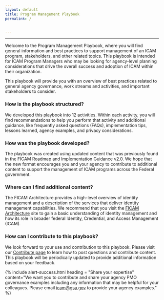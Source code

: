 ```yaml
---
layout: default
title: Program Management Playbook
permalink: /


---
```

---
Welcome to the Program Management Playbook, where you will find general information and best practices to support management of an ICAM program, stakeholders, and other related topics. This playbook is intended for ICAM Program Managers who may be looking for agency-level planning considerations that drive the overall success and adoption of ICAM within their organization.

This playbook will provide you with an overview of best practices related to general agency governance, work streams and activities, and important stakeholders to consider.

### How is the playbook structured?

We developed this playbook into 12 activities. Within each activity, you will find recommendations to help you perform that activity and additional guidance, like frequently asked questions (FAQs), implementation tips, lessons learned, agency examples, and privacy considerations.

### How was the playbook developed?

The playbook was created using updated content that was previously found in the FICAM Roadmap and Implementation Guidance v2.0. We hope that the new format encourages you and your agency to contribute to additional content to support the management of ICAM programs across the Federal government.

### Where can I find additional content?

The FICAM Architecture provides a high-level overview of identity management and a description of the services that deliver identity management capabilities. We recommend that you visit the <a href="https://arch.idmanagement.gov/" target="_blank"> FICAM Architecture</a> site to gain a basic understanding of identity management and how its role in broader federal Identity, Credential, and Access Management (ICAM).

### How can I contribute to this playbook?

We look forward to your use and contribution to this playbook. Please visit our [Contribute page]({{site.baseurl}}/contribute) to learn how to post questions and contribute content. This playbook will be periodically updated to provide additional information based on your feedback.

{% include alert-success.html heading = "Share your expertise" content="We want you to contribute and share your agency PMO governance examples including any information that may be helpful for your colleagues. Please email icam@gsa.gov to provide your agency examples." %}
